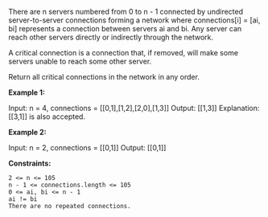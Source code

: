 There are n servers numbered from 0 to n - 1 connected by undirected server-to-server connections forming a network where connections[i] = [ai, bi] represents a connection between servers ai and bi. Any server can reach other servers directly or indirectly through the network.

A critical connection is a connection that, if removed, will make some servers unable to reach some other server.

Return all critical connections in the network in any order.

**Example 1:**

Input: n = 4, connections = [[0,1],[1,2],[2,0],[1,3]]
Output: [[1,3]]
Explanation: [[3,1]] is also accepted.

**Example 2:**

Input: n = 2, connections = [[0,1]]
Output: [[0,1]]

**Constraints:**


    2 <= n <= 105
    n - 1 <= connections.length <= 105
    0 <= ai, bi <= n - 1
    ai != bi
    There are no repeated connections.
